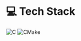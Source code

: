 <!-- 
[![Landixbtw GitHub stats](https://github-readme-stats.vercel.app/api?username=Landixbtw)]
(https://github.com/Landixbtw/github-readme-stats)
-->

# 💻 Tech Stack
![C](https://img.shields.io/badge/c-%2300599C.svg?style=for-the-badge&logo=c&logoColor=white) ![CMake](https://img.shields.io/badge/CMake-%23008FBA.svg?style=for-the-badge&logo=cmake&logoColor=white)
<!-- # 📊 GitHub Stats -->
<!-- ![](https://github-readme-stats.vercel.app/api?username=landixbtw&theme=dark&hide_border=false&include_all_commits=true&count_private=true)<br/> -->
<!-- ![](https://github-readme-streak-stats.herokuapp.com/?user=landixbtw&theme=dark&hide_border=false)<br/> -->
<!-- ![](https://github-readme-stats.vercel.app/api/top-langs/?username=landixbtw&theme=dark&hide_border=false&include_all_commits=true&count_private=true&layout=compact) -->
<!---->
<!-- ### 🔝 Top Contributed Repo -->
<!-- ![](https://github-contributor-stats.vercel.app/api?username=landixbtw&limit=5&theme=dark&combine_all_yearly_contributions=true) -->
<!---->
